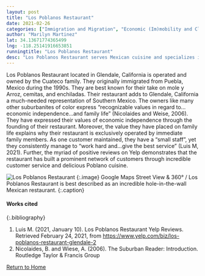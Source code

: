 ```yaml
---
layout: post
title: "Los Poblanos Restaurant"
date: 2021-02-26
categories: ["Immigration and Migration", "Economic (Im)mobility and Class", "Social Identity and Diversity"]
author: "Marilyn Martinez"
lat: 34.13671774365499
lng: -118.25141916653851
runningtitle: "Los Poblanos Restaurant"
desc: "Los Poblanos Restaurant serves Mexican cuisine and specializes in traditional plates from Puebla, Mexico such as “mole y arroz,” enchiladas (verdes o rojas),” y “cemitas."
---
```

Los Poblanos Restaurant located in Glendale, California is operated and owned by the Cuateco family. They originally immigrated from Puebla, Mexico during the 1990s. They are best known for their take on mole y Arroz, cemitas, and enchiladas. Their restaurant adds to Glendale, California a much-needed representation of Southern Mexico. The owners like many other suburbanites of color express “recognizable values in regard to…economic independence…and family life” (Nicolaides and Weise, 2006). They have expressed their values of economic independence through the founding of their restaurant. Moreover, the value they have placed on family life explains why their restaurant is exclusively operated by immediate family members. As one customer maintained, they have a “small staff”, yet they consistently manage to “work hard and…give the best service” (Luis M, 2021). Further, the myriad of positive reviews on Yelp demonstrates that the restaurant has built a prominent network of customers through incredible customer service and delicious Poblano cuisine. 

![Los Poblanos Restaurant](images/LosPoblanosRestaurant_Pin4_Image1.png.jpg)
   {:.image} 
Google Maps Street View & 360° / Los Poblanos Restaurant is best described as an incredible hole-in-the-wall Mexican restaurant.
    {:.caption} 

#### Works cited

{:.bibliography}
1. Luis M. (2021, January 10). Los Poblanos Restaurant Yelp Reviews. Retrieved February 24, 2021, from https://www.yelp.com/biz/los-poblanos-restaurant-glendale-2
2. Nicolaides, B. and Wiese, A. (2006). ​The Suburban Reader: Introduction. ​Routledge Taylor & Francis Group

[Return to Home](https://uclachicanxstudies.github.io/BarrioSuburbanisms/)
